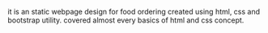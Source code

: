 
it is an  static webpage design for food ordering created using html, css and bootstrap utility.
covered almost every basics of html and css concept.
